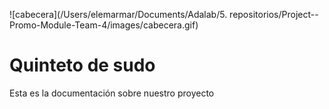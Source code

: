 ![cabecera](/Users/elemarmar/Documents/Adalab/5. repositorios/Project--Promo-Module-Team-4/images/cabecera.gif)

# Quinteto de sudo

Esta es la documentación sobre nuestro proyecto

